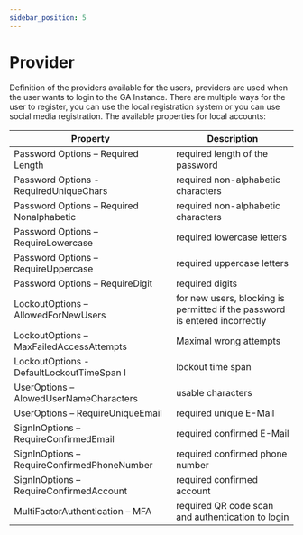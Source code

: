 ```yaml
---
sidebar_position: 5
---
```

# Provider

Definition of the providers available for the users, providers are used when the user wants to login to the GA Instance. There are multiple ways for the user to register, you can use the local registration system or you can use social media registration. The available properties for local accounts:

| Property | Description |
| --- | --- |
| Password Options – Required Length | required length of the password |
| Password Options - RequiredUniqueChars | required non-alphabetic characters |
| Password Options – Required Nonalphabetic | required non-alphabetic characters |
| Password Options – RequireLowercase | required lowercase letters |
| Password Options – RequireUppercase | required uppercase letters |
| Password Options – RequireDigit | required digits |
| LockoutOptions – AllowedForNewUsers | for new users, blocking is permitted if the password is entered incorrectly |
| LockoutOptions – MaxFailedAccessAttempts | Maximal wrong attempts |
| LockoutOptions - DefaultLockoutTimeSpan l | lockout time span |
| UserOptions – AlowedUserNameCharacters | usable characters |
| UserOptions – RequireUniqueEmail | required unique E-Mail |
| SignInOptions – RequireConfirmedEmail | required confirmed E-Mail |
| SignInOptions – RequireConfirmedPhoneNumber | required confirmed phone number |
| SignInOptions – RequireConfirmedAccount | required confirmed account |
| MultiFactorAuthentication – MFA | required QR code scan and authentication to login |
